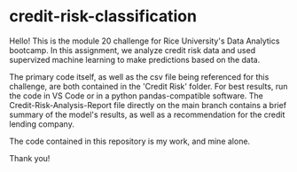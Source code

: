 # credit-risk-classification

Hello! This is the module 20 challenge for Rice University's Data Analytics bootcamp. In this assignment, we analyze credit risk data and used supervized machine learning to make predictions based on the data.

The primary code itself, as well as the csv file being referenced for this challenge, are both contained in the 'Credit Risk' folder. For best results, run the code in VS Code or in a python pandas-compatible software. The Credit-Risk-Analysis-Report file directly on the main branch contains a brief summary of the model's results, as well as a recommendation for the credit lending company.

The code contained in this repository is my work, and mine alone. 

Thank you!
